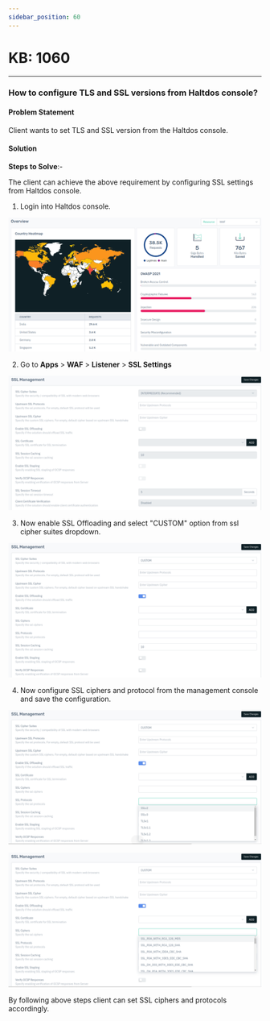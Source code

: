 ```yaml
---
sidebar_position: 60
---
```


# KB: 1060

---

### **How to configure TLS and SSL versions from Haltdos console?**

#### **Problem Statement**

Client wants to set TLS and SSL version from the Haltdos console.

#### **Solution**

**Steps to Solve**:-

The client can achieve the above requirement by configuring SSL settings from Haltdos console.

1. Login into Haltdos console.

![kb-1060](/img/waf/v8/kb/kb_1060_overview.png)

2. Go to **Apps** > **WAF** > **Listener** > **SSL Settings**

![kb-1060](/img/waf/v8/kb/kb_1060_ssl_mgnt_.png)

3. Now enable SSL Offloading and select "CUSTOM" option from ssl cipher suites dropdown.

![kb-1060](/img/waf/v8/kb/kb_1060_ssl_custom.png)

4. Now configure SSL ciphers and protocol from the management console and save the configuration.

![kb-1060](/img/waf/v8/kb/kb_1060_ssl_protocol.png)

![kb-1060](/img/waf/v8/kb/kb_1060_ssl_cipher.png)

By following above steps client can set SSL ciphers and protocols accordingly.



